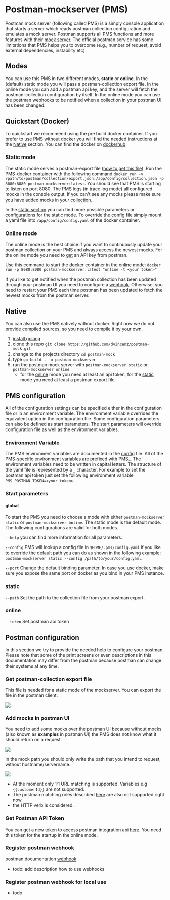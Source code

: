 # Postman-mockserver (PMS)
Postman mock server (following called PMS) is a simply console application that starts a server which reads postman collection 
configuration and emulates a mock server. Postman supports all PMS functions and more features with their 
[mock server](https://learning.postman.com/docs/designing-and-developing-your-api/mocking-data/setting-up-mock/).
The official postman service has some limitations that PMS helps you to overcome 
(e.g., number of request, avoid external dependencies, instability etc)

## Modes
You can use this PMS in two different modes, **static** or **online**. In the (default) static mode you will pass a
postman-collection export file. In the online mode you can add a postman api key, and the server will fetch the
postman-collection configuration by itself. In the online mode you can use the postman webhooks to be notified when a 
collection in your postman UI has been changed.


## Quickstart (Docker)
To quickstart we recommend using the pre build docker container. If you prefer to use PMS without docker you will
find the needed instructions at the [Native](#native) section. You can find the docker on 
[dockerhub](https://hub.docker.com/repository/docker/dumeni/postman-mockserver)

### Static mode
The static mode serves a postman-export file ([how to get this file](#get-postman-collection-export-file)). 
Run the PMS-docker container with the following command
```docker run -v /path/to/postman/collection/export.json:/app/config/collection.json -p 8080:8080 postman-mockserver:latest```.
You should see that PMS is starting to listen on port 8080. The PMS logs (in trace log mode)
all configured mocks in the console output. If you can't see any mocks please make sure you have 
added mocks in your [collection](#add-mocks-in-postman-ui).

In the [static section]() you can find more possible parameters or configurations for the static mode. To override the
config file simply mount a yaml file into `````/app/config/config.yaml````` of the docker container.

### Online mode
The online mode is the best choice if you want to continuously update your postman collection on your PMS 
and always access the newest mocks. For the online mode you need to [get](#get-postman-api-token) an API key from postman.

Use this command to start the docker container in the online mode: 
``````docker run -p 8080:8080 postman-mockserver:latest "online -t <your token>"``````

If you like to get notified when the postman collection has been updated through your postman UI you need to configure a 
[webhook](#register-postman-webhook). Otherwise, you need to restart your PMS each time postman has been updated 
to fetch the newest mocks from the postman server.

## Native ###
You can also use the PMS natively without docker. Right now we do not provide compiled sources, so you need
to compile it by your own.
1. [install golang](https://golang.org/doc/install)
2. clone this repo ```git clone https://github.com/dvincenz/postman-mock.git```
3. change to the projects directory ````cd postman-mock````
3. type ``` go build . -o postman-mockserver ```
4. run the postman mock server with ```postman-mockserver static``` or ```postman-mockserver online```
    - for the [online](#online) mode you need at least an api token, for the [static](#online) mode you need at least a postman export file



## PMS configuration
All of the configuration settings can be specified either in the configuration file 
or in an environment variable. The environment variable overrides the equivalent option in the configuration file.
Some configuration parameters can also be defined as start parameters. The start parameters will override configuration
file as well as the environment variables.

### Environment Variable
The PMS environment variables are documented in the [config](./config.yaml) file. All of the PMS-specific environment variables 
are prefixed with PMS_. The environment variables need to be written in capital letters. 
The structure of the yaml file is represented by a ```_``` character. For example to set the postman api token
 just set the following environment variable ```PMS_POSTMAN_TOKEN=<your token>```.


### Start parameters

#### global
To start the PMS you need to choose a mode with either ```postman-mockserver static``` or ```postman-mockserver ònline```. 
The static mode is the default mode. The following configurations are valid for both modes.

```--help``` you can find more information for all parameters.

```--config``` PMS will lookup a config file in ```$HOME/.pms/config.yaml``` if you like to override the default path you can do
as shown in the following example: ````postman-mockserver static --config /path/to/your/config.yaml````. 

```--port``` Change the default binding parameter. In case you use docker, make sure you expose the same port on 
docker as you bind in your PMS instance.

### static
```--path``` Set the path to the collection file from your postman export.

### online
```--token``` Set postman api token


## Postman configuration ##
In this section we try to provide the needed help to configure your postman. Please note that some of the print screens
or even descriptions in this documentation may differ from the postman because postman can change their systems at any time.

### Get postman-collection export file
This file is needed for a static mode of the mockserver. You can export the file in the postman client:

![](./imgs/get-collection.png)

### Add mocks in postman UI
You need to add some mocks over the postman UI because without mocks (also known as **examples** in postman UI) the PMS 
does not know what it should return on a request.

![](./imgs/add-mock.png)

In the mock path you should only write the path that you intend to request, without hostname/servername. 

![](./imgs/add-mock-2.png)

- At the moment only 1:1 URL matching is supported. Variables e.g ```{{customerId}}``` are not supported. 
- The postman matching roles 
described [here](https://learning.postman.com/docs/postman/mock-servers/matching-algorithm/) are also not supported right now.
- the HTTP verb is considered.


### Get Postman API Token
You can get a new token to access postman integration api [here](https://go.postman.co/integrations/services/pm_pro_api).
You need this token for the startup in the online mode.

### Register postman webhook
postman documentation [webhook](https://learning.postman.com/docs/integrations/webhooks/)
- todo: add description how to use webhooks

### Register postman webhook for local use
- todo